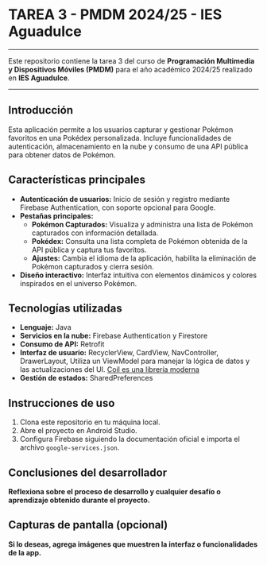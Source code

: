 # TAREA 3 - PMDM 2024/25 - IES Aguadulce

---
Este repositorio contiene la tarea 3 del curso de **Programación Multimedia y Dispositivos Móviles (PMDM)** para el año académico 2024/25 realizado en **IES Aguadulce**.

---

## Introducción
Esta aplicación permite a los usuarios capturar y gestionar Pokémon favoritos en una Pokédex personalizada. Incluye funcionalidades de autenticación, almacenamiento en la nube y consumo de una API pública para obtener datos de Pokémon.

## Características principales
- **Autenticación de usuarios:** Inicio de sesión y registro mediante Firebase Authentication, con soporte opcional para Google.
- **Pestañas principales:**
  - **Pokémon Capturados:** Visualiza y administra una lista de Pokémon capturados con información detallada.
  - **Pokédex:** Consulta una lista completa de Pokémon obtenida de la API pública y captura tus favoritos.
  - **Ajustes:** Cambia el idioma de la aplicación, habilita la eliminación de Pokémon capturados y cierra sesión.
- **Diseño interactivo:** Interfaz intuitiva con elementos dinámicos y colores inspirados en el universo Pokémon.

## Tecnologías utilizadas
- **Lenguaje:** Java
- **Servicios en la nube:** Firebase Authentication y Firestore
- **Consumo de API:** Retrofit
- **Interfaz de usuario:** RecyclerView, CardView, NavController, DrawerLayout, Utiliza un ViewModel para manejar la lógica de datos y las actualizaciones del UI. [Coil es una librería moderna](https://github.com/coil-kt/coil)
- **Gestión de estados:** SharedPreferences

## Instrucciones de uso
1. Clona este repositorio en tu máquina local.
2. Abre el proyecto en Android Studio.
3. Configura Firebase siguiendo la documentación oficial e importa el archivo `google-services.json`.

## Conclusiones del desarrollador

**Reflexiona sobre el proceso de desarrollo y cualquier desafío o aprendizaje obtenido durante el proyecto.**

## Capturas de pantalla (opcional)
**Si lo deseas, agrega imágenes que muestren la interfaz o funcionalidades de la app.**